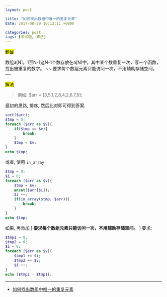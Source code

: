 ```yaml
---
layout: post

title: "如何找出数组中唯一的重复元素"
date: 2017-08-29 10:12:11 +0800

categories: post
tags: [面试题, 算法]
---
```


<mark>题目</mark>

数组a[N]，1至N-1这N-1个数存放在a[N]中，其中某个数重复一次，写一个函数， 找出被重复的数字。 ~~ 要求每个数组元素只能访问一次，不用辅助存储空间。~~

<mark>解法</mark>

>例如: $arr = [3,5,1,2,8,4,2,6,7,9];

最初的思路, 排序, 然后比对即可得到答案.

```php
sort($arr);
$tmp = 0;
foreach ($arr as $v){
	if($tmp == $v){
		break;
	}
	$tmp = $v;
}
echo $tmp;
```

或者, 使用 `in_array`

```php
$tmp = 0;
$i = 0;
foreach ($arr as $v){
	$tmp = $v;
	unset($arr[$i]);
	$i ++;
	if(in_array($tmp, $arr)){
		break;
	}
}
echo $tmp;
```

如果, 再添加 [ **要求每个数组元素只能访问一次，不用辅助存储空间。** ] 要求: 

```php
$tmp1 = 0;
$tmp2 = 0;
$i = 0;
foreach ($arr as $v){
	$tmp1 += $i;
	$tmp2 += $v;
	$i ++;
}
echo ($tmp2 - $tmp1);
```

---
- [如何找出数组中唯一的重复元素](http://www.cnblogs.com/cysolo/p/3587314.html)
